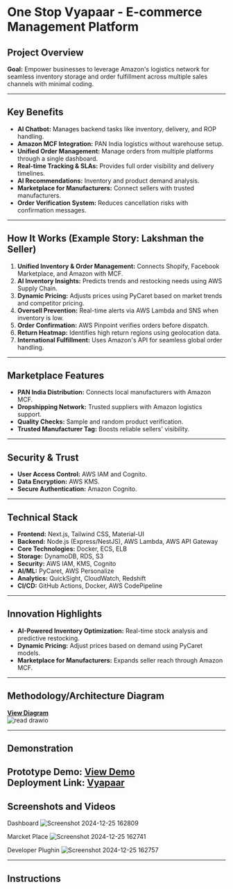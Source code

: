 # One Stop Vyapaar - E-commerce Management Platform

## Project Overview
**Goal:** Empower businesses to leverage Amazon's logistics network for seamless inventory storage and order fulfillment across multiple sales channels with minimal coding.  

---

## Key Benefits
- **AI Chatbot:** Manages backend tasks like inventory, delivery, and ROP handling.  
- **Amazon MCF Integration:** PAN India logistics without warehouse setup.  
- **Unified Order Management:** Manage orders from multiple platforms through a single dashboard.  
- **Real-time Tracking & SLAs:** Provides full order visibility and delivery timelines.  
- **AI Recommendations:** Inventory and product demand analysis.  
- **Marketplace for Manufacturers:** Connect sellers with trusted manufacturers.  
- **Order Verification System:** Reduces cancellation risks with confirmation messages.  

---

## How It Works (Example Story: Lakshman the Seller)
1. **Unified Inventory & Order Management:** Connects Shopify, Facebook Marketplace, and Amazon with MCF.  
2. **AI Inventory Insights:** Predicts trends and restocking needs using AWS Supply Chain.  
3. **Dynamic Pricing:** Adjusts prices using PyCaret based on market trends and competitor pricing.  
4. **Oversell Prevention:** Real-time alerts via AWS Lambda and SNS when inventory is low.  
5. **Order Confirmation:** AWS Pinpoint verifies orders before dispatch.  
6. **Return Heatmap:** Identifies high return regions using geolocation data.  
7. **International Fulfillment:** Uses Amazon's API for seamless global order handling.  

---

## Marketplace Features
- **PAN India Distribution:** Connects local manufacturers with Amazon MCF.  
- **Dropshipping Network:** Trusted suppliers with Amazon logistics support.  
- **Quality Checks:** Sample and random product verification.  
- **Trusted Manufacturer Tag:** Boosts reliable sellers' visibility.  

---

## Security & Trust
- **User Access Control:** AWS IAM and Cognito.  
- **Data Encryption:** AWS KMS.  
- **Secure Authentication:** Amazon Cognito.  

---

## Technical Stack
- **Frontend:** Next.js, Tailwind CSS, Material-UI  
- **Backend:** Node.js (Express/NestJS), AWS Lambda, AWS API Gateway  
- **Core Technologies:** Docker, ECS, ELB  
- **Storage:** DynamoDB, RDS, S3  
- **Security:** AWS IAM, KMS, Cognito  
- **AI/ML:** PyCaret, AWS Personalize  
- **Analytics:** QuickSight, CloudWatch, Redshift  
- **CI/CD:** GitHub Actions, Docker, AWS CodePipeline  

---

## Innovation Highlights
- **AI-Powered Inventory Optimization:** Real-time stock analysis and predictive restocking.  
- **Dynamic Pricing:** Adjust prices based on demand using PyCaret models.  
- **Marketplace for Manufacturers:** Expands seller reach through Amazon MCF.  

---

## Methodology/Architecture Diagram
**[View Diagram](https://drive.google.com/file/d/1ecn-HXdILDlC7_ECxTXjzZRMFG1biRlU/view?usp=sharing)**  
![read drawio](https://github.com/user-attachments/assets/2463668f-1a22-4b35-a1a8-eed1923ae94a)


---

## Demonstration
**Prototype Demo:** [View Demo](https://drive.google.com/drive/folders/1zgua0Z-7xckWaaR21-l1juH-s15EPIFs?usp=sharing)  
**Deployment Link:** [Vyapaar](https://amazon-asambhav.vercel.app/)  
---

## Screenshots and Videos
Dashboard
![Screenshot 2024-12-25 162809](https://github.com/user-attachments/assets/b9b59715-e141-4d11-b6a4-801282a9d900)

Marcket Place
![Screenshot 2024-12-25 162741](https://github.com/user-attachments/assets/3689f738-3218-4826-b211-799afd1dbd75)

Developer Plughin
![Screenshot 2024-12-25 162757](https://github.com/user-attachments/assets/0a0e953f-b17c-4536-8bba-66d1f94e6aa5)


---

## Instructions


